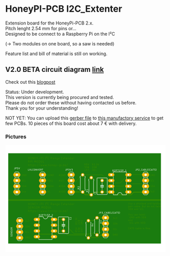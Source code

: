 # HoneyPI-PCB I2C_Extenter

Extension board for the HoneyPi-PCB 2.x.  
Pitch lenght 2.54 mm for pins or...  
Designed to be connect to a Raspberry Pi on the I²C

(-> Two modules on one board, so a saw is needed)

Feature list and bill of material is still on working.   

## V2.0 BETA circuit diagram [link](./HoneyPI_I2C_Extenter.pdf)
Check out this [blogpost](https://www.honey-pi.de/)

Status: Under development.  
This version is currently being procured and tested.  
Please do not order these without having contacted us before.  
Thank you for your understanding!  

NOT YET: You can upload this [gerber file](./HoneyPI_I2C_Extenter_2020-12-14.zip) to [this manufactory service](https://jlcpcb.com/quote) to get few PCBs. 10 pieces of this board cost about 7 € with delivery. 

### Pictures
![Board render picture](./Pictures/HoneyPI_I2C_Extenter.png)


